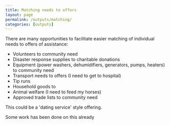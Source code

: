 ```yaml
---
title: Matching needs to offers
layout: page
permalink: /outputs/matching/
categories: [outputs]
---
```


There are many opportunities to facilitate easier matching of individual needs to offers of assistance:

* Volunteers to community need
* Disaster response supplies to charitable donations
* Equipment (power washers, dehumidifiers, generators, pumps, heaters) to community need
* Transport needs to offers (I need to get to hospital)
* Tip runs
* Household goods to
* Animal welfare (I need to feed my horses)
* Approved trade lists to community need

This could be a 'dating service' style offering.

Some work has been done on this already
